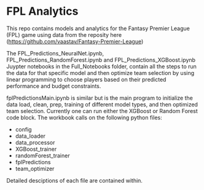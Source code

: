 # FPL Analytics
This repo contains models and analytics for the Fantasy Premier League (FPL) game using data from the reposity here (https://github.com/vaastav/Fantasy-Premier-League)

The FPL_Predictions_NeuralNet.ipynb, FPL_Predictions_RandomForest.ipynb and FPL_Predictions_XGBoost.ipynb Juypter notebooks in the Full_Notebooks folder, contain all the steps to run the data for that specific model and then optimize team selection by using linear programming to choose players based on their predicted performance and budget constraints. 

fplPredictionsMain.ipynb is similar but is the main program to initialize the data load, clean, prep, training of different model types, and then optimized team selection. Currently one can run either the XGBoost or Random Forest code block. 
The workbook calls on the following python files:
  - config
  - data_loader
  - data_processor
  - XGBoost_trainer
  - randomForest_trainer
  - fplPredictions
  - team_optimizer

Detailed desciptions of each file are contained within. 
